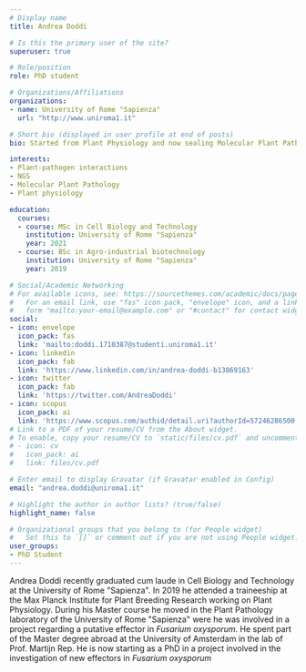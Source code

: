 ```yaml
---
# Display name
title: Andrea Doddi

# Is this the primary user of the site?
superuser: true

# Role/position
role: PhD student

# Organizations/Affiliations
organizations:
- name: University of Rome "Sapienza" 
  url: "http://www.uniroma1.it"

# Short bio (displayed in user profile at end of posts)
bio: Started from Plant Physiology and now sealing Molecular Plant Pathology with a focus on effector molecules in Fusarium oxysporum.

interests:
- Plant-pathogen interactions
- NGS
- Molecular Plant Pathology
- Plant physiology

education:
  courses:
  - course: MSc in Cell Biology and Technology
    institution: University of Rome "Sapienza"
    year: 2021
  - course: BSc in Agro-industrial biotechnology
    institution: University of Rome "Sapienza"
    year: 2019

# Social/Academic Networking
# For available icons, see: https://sourcethemes.com/academic/docs/page-builder/#icons
#   For an email link, use "fas" icon pack, "envelope" icon, and a link in the
#   form "mailto:your-email@example.com" or "#contact" for contact widget.
social:
- icon: envelope
  icon_pack: fas
  link: 'mailto:doddi.1710387@studenti.uniroma1.it'
- icon: linkedin
  icon_pack: fab
  link: 'https://www.linkedin.com/in/andrea-doddi-b13869163'
- icon: twitter
  icon_pack: fab
  link: 'https://twitter.com/AndreaDoddi'
- icon: scopus
  icon_pack: ai
  link: 'https://www.scopus.com/authid/detail.uri?authorId=57246286500'
# Link to a PDF of your resume/CV from the About widget.
# To enable, copy your resume/CV to `static/files/cv.pdf` and uncomment the lines below.
# - icon: cv
#   icon_pack: ai
#   link: files/cv.pdf

# Enter email to display Gravatar (if Gravatar enabled in Config)
email: "andrea.doddi@uniroma1.it"

# Highlight the author in author lists? (true/false)
highlight_name: false

# Organizational groups that you belong to (for People widget)
#   Set this to `[]` or comment out if you are not using People widget.
user_groups:
- PhD Student
---
```


Andrea Doddi recently graduated cum laude in Cell Biology and Technology at the University of Rome "Sapienza". In 2019 he attended a traineeship at the Max Planck Institute for Plant Breeding Research working on Plant Physiology. During his Master course he moved in the Plant Pathology laboratory of the University of Rome "Sapienza" were he was involved in a project regarding a putative effector in *Fusarium oxysporum*. He spent part of the Master degree abroad at the University of Amsterdam in the lab of Prof. Martijn Rep. He is now starting as a PhD in a project involved in the investigation of new effectors in *Fusarium oxysporum* 


